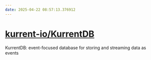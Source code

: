 ```yaml
---
date: 2025-04-22 08:57:13.376912
---
```


# [kurrent-io/KurrentDB](https://github.com/kurrent-io/KurrentDB)

KurrentDB: event-focused database for storing and streaming data as events